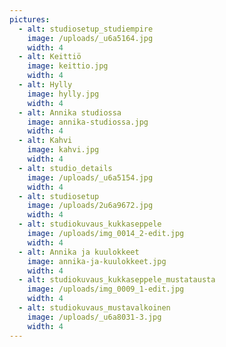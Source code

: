 ```yaml
---
pictures:
  - alt: studiosetup_studiempire
    image: /uploads/_u6a5164.jpg
    width: 4
  - alt: Keittiö
    image: keittio.jpg
    width: 4
  - alt: Hylly
    image: hylly.jpg
    width: 4
  - alt: Annika studiossa
    image: annika-studiossa.jpg
    width: 4
  - alt: Kahvi
    image: kahvi.jpg
    width: 4
  - alt: studio_details
    image: /uploads/_u6a5154.jpg
    width: 4
  - alt: studiosetup
    image: /uploads/2u6a9672.jpg
    width: 4
  - alt: studiokuvaus_kukkaseppele
    image: /uploads/img_0014_2-edit.jpg
    width: 4
  - alt: Annika ja kuulokkeet
    image: annika-ja-kuulokkeet.jpg
    width: 4
  - alt: studiokuvaus_kukkaseppele_mustatausta
    image: /uploads/img_0009_1-edit.jpg
    width: 4
  - alt: studiokuvaus_mustavalkoinen
    image: /uploads/_u6a8031-3.jpg
    width: 4
---
```


